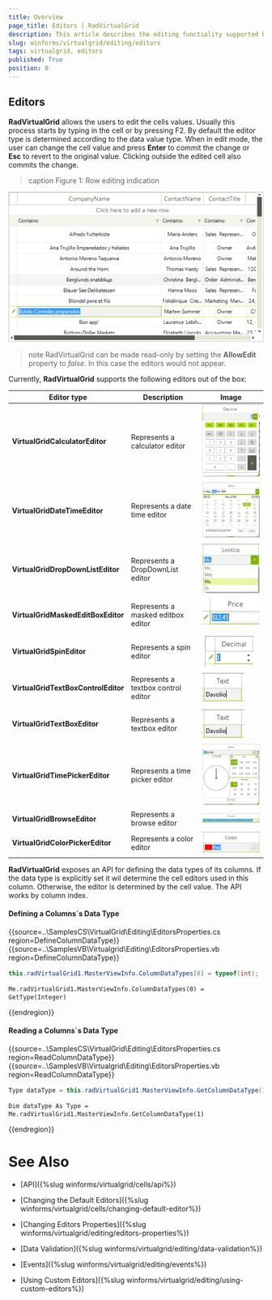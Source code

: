 ```yaml
---
title: Overview
page_title: Editors | RadVirtualGrid
description: This article describes the editing functiality supported by RadVirtualGrid. 
slug: winforms/virtualgrid/editing/editors
tags: virtualgrid, editors
published: True
position: 0
---
```



## Editors

__RadVirtualGrid__ allows the users to edit the cells values. Usually this process starts by typing in the cell or by pressing F2. By default the editor type is determined according to the data value type. When in edit mode, the user can change the cell value and press __Enter__ to commit the change or __Esc__ to revert to the original value. Clicking outside the edited cell also commits the change. 

>caption Figure 1: Row editing indication 

![virtualgrid-editing-editors001](images/virtualgrid-editing-editors001.png)


>note RadVirtualGrid can be made read-only by setting the __AllowEdit__ property to *false*. In this case the editors would not appear.
>

Currently, __RadVirtualGrid__ supports the following editors out of the box:

|Editor type|Description|Image|
|----|----|----|
|__VirtualGridCalculatorEditor__|Represents a calculator editor|![virtualgrid-editing-using-custom-editors001](images/virtualgrid-editing-using-custom-editors001.png)|
|__VirtualGridDateTimeEditor__|Represents a date time editor|![virtualgrid-editing-using-custom-editors002](images/virtualgrid-editing-using-custom-editors002.png)|
|__VirtualGridDropDownListEditor__|Represents a DropDownList editor|![virtualgrid-editing-using-custom-editors003](images/virtualgrid-editing-using-custom-editors003.png)|
|__VirtualGridMaskedEditBoxEditor__|Represents a masked editbox editor|![virtualgrid-editing-using-custom-editors004](images/virtualgrid-editing-using-custom-editors004.png)|
|__VirtualGridSpinEditor__|Represents a spin editor|![virtualgrid-editing-using-custom-editors005](images/virtualgrid-editing-using-custom-editors005.png)|
|__VirtualGridTextBoxControlEditor__|Represents a textbox control editor|![virtualgrid-editing-using-custom-editors006](images/virtualgrid-editing-using-custom-editors006.png)|
|__VirtualGridTextBoxEditor__|Represents a textbox editor|![virtualgrid-editing-using-custom-editors006](images/virtualgrid-editing-using-custom-editors006.png)|
|__VirtualGridTimePickerEditor__|Represents a time picker editor|![virtualgrid-editing-using-custom-editors007](images/virtualgrid-editing-using-custom-editors007.png)|
|__VirtualGridBrowseEditor__|Represents a browse editor|![virtualgrid-editing-using-custom-editors008](images/virtualgrid-editing-using-custom-editors008.png)|
|__VirtualGridColorPickerEditor__|Represents a color editor|![virtualgrid-editing-using-custom-editors009](images/virtualgrid-editing-using-custom-editors009.png)|


__RadVirtualGrid__ exposes an API for defining the data types of its columns. If the data type is explicitly set it wil determine the cell editors used in this column. Otherwise, the editor is determined by the cell value. The API works by column index.

#### Defining a Columns`s Data Type

{{source=..\SamplesCS\VirtualGrid\Editing\EditorsProperties.cs region=DefineColumnDataType}} 
{{source=..\SamplesVB\Virtualgrid\Editing\EditorsProperties.vb region=DefineColumnDataType}}
````C#
this.radVirtualGrid1.MasterViewInfo.ColumnDataTypes[0] = typeof(int);

````
````VB.NET
Me.radVirtualGrid1.MasterViewInfo.ColumnDataTypes(0) = GetType(Integer)

```` 

{{endregion}}

#### Reading a Columns`s Data Type

{{source=..\SamplesCS\VirtualGrid\Editing\EditorsProperties.cs region=ReadColumnDataType}} 
{{source=..\SamplesVB\Virtualgrid\Editing\EditorsProperties.vb region=ReadColumnDataType}}
````C#
Type dataType = this.radVirtualGrid1.MasterViewInfo.GetColumnDataType(1);

````
````VB.NET
Dim dataType As Type = Me.radVirtualGrid1.MasterViewInfo.GetColumnDataType(1)

```` 

{{endregion}}

# See Also
* [API]({%slug winforms/virtualgrid/cells/api%})

* [Changing the Default Editors]({%slug winforms/virtualgrid/cells/changing-default-editor%})

* [Changing Editors Properties]({%slug winforms/virtualgrid/editing/editors-properties%})

* [Data Validation]({%slug winforms/virtualgrid/editing/data-validation%})

* [Events]({%slug winforms/virtualgrid/editing/events%})

* [Using Custom Editors]({%slug winforms/virtualgrid/editing/using-custom-editors%})

